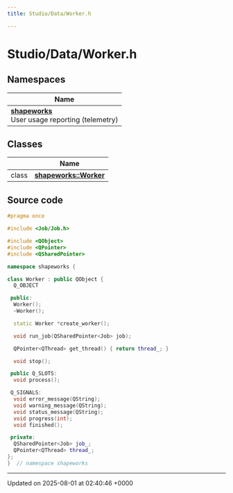 ```yaml
---
title: Studio/Data/Worker.h

---
```


# Studio/Data/Worker.h



## Namespaces

| Name           |
| -------------- |
| **[shapeworks](../Namespaces/namespaceshapeworks.md)** <br>User usage reporting (telemetry)  |

## Classes

|                | Name           |
| -------------- | -------------- |
| class | **[shapeworks::Worker](../Classes/classshapeworks_1_1Worker.md)**  |




## Source code

```cpp
#pragma once

#include <Job/Job.h>

#include <QObject>
#include <QPointer>
#include <QSharedPointer>

namespace shapeworks {

class Worker : public QObject {
  Q_OBJECT

 public:
  Worker();
  ~Worker();

  static Worker *create_worker();

  void run_job(QSharedPointer<Job> job);

  QPointer<QThread> get_thread() { return thread_; }

  void stop();

 public Q_SLOTS:
  void process();

 Q_SIGNALS:
  void error_message(QString);
  void warning_message(QString);
  void status_message(QString);
  void progress(int);
  void finished();

 private:
  QSharedPointer<Job> job_;
  QPointer<QThread> thread_;
};
}  // namespace shapeworks
```


-------------------------------

Updated on 2025-08-01 at 02:40:46 +0000
